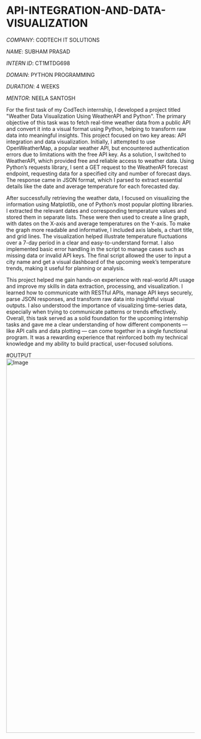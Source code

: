 # API-INTEGRATION-AND-DATA-VISUALIZATION

*COMPANY*: CODTECH IT SOLUTIONS

*NAME*: SUBHAM PRASAD

*INTERN ID*: CT1MTDG698

*DOMAIN*: PYTHON PROGRAMMING

*DURATION*: 4 WEEKS

*MENTOR*: NEELA SANTOSH

For the first task of my CodTech internship, I developed a project titled "Weather Data Visualization Using WeatherAPI and Python". The primary objective of this task was to fetch real-time weather data from a public API and convert it into a visual format using Python, helping to transform raw data into meaningful insights. This project focused on two key areas: API integration and data visualization. Initially, I attempted to use OpenWeatherMap, a popular weather API, but encountered authentication errors due to limitations with the free API key. As a solution, I switched to WeatherAPI, which provided free and reliable access to weather data. Using Python’s requests library, I sent a GET request to the WeatherAPI forecast endpoint, requesting data for a specified city and number of forecast days. The response came in JSON format, which I parsed to extract essential details like the date and average temperature for each forecasted day.

After successfully retrieving the weather data, I focused on visualizing the information using Matplotlib, one of Python’s most popular plotting libraries. I extracted the relevant dates and corresponding temperature values and stored them in separate lists. These were then used to create a line graph, with dates on the X-axis and average temperatures on the Y-axis. To make the graph more readable and informative, I included axis labels, a chart title, and grid lines. The visualization helped illustrate temperature fluctuations over a 7-day period in a clear and easy-to-understand format. I also implemented basic error handling in the script to manage cases such as missing data or invalid API keys. The final script allowed the user to input a city name and get a visual dashboard of the upcoming week’s temperature trends, making it useful for planning or analysis.

This project helped me gain hands-on experience with real-world API usage and improve my skills in data extraction, processing, and visualization. I learned how to communicate with RESTful APIs, manage API keys securely, parse JSON responses, and transform raw data into insightful visual outputs. I also understood the importance of visualizing time-series data, especially when trying to communicate patterns or trends effectively. Overall, this task served as a solid foundation for the upcoming internship tasks and gave me a clear understanding of how different components — like API calls and data plotting — can come together in a single functional program. It was a rewarding experience that reinforced both my technical knowledge and my ability to build practical, user-focused solutions.

#OUTPUT
<img width="1914" height="997" alt="Image" src="https://github.com/user-attachments/assets/d97d6d03-b302-4899-95f1-b5c0646f5e27" />



